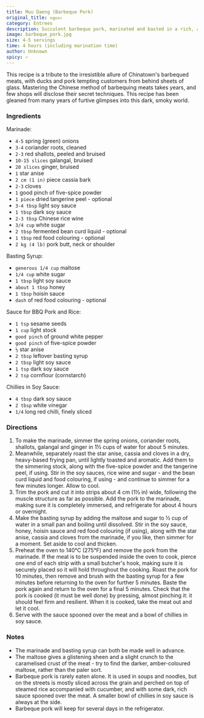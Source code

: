 ```yaml
---
title: Muu Daeng (Barbeque Pork)
original_title: หมูแดง
category: Entrees
description: Succulent barbeque pork, marinated and basted in a rich, aromatic sauce, served with a side of chilies in soy sauce.
image: barbeque_pork.jpg
size: 4-5 servings
time: 4 hours (including marination time)
author: Unknown
spicy: ✓
---
```


This recipe is a tribute to the irresistible allure of Chinatown's barbequed meats, with ducks and pork tempting customers from behind sheets of glass. Mastering the Chinese method of barbequing meats takes years, and few shops will disclose their secret techniques. This recipe has been gleaned from many years of furtive glimpses into this dark, smoky world.

### Ingredients

Marinade:
* `4-5` spring (green) onions
* `3-4` coriander roots, cleaned
* `2-3` red shallots, peeled and bruised
* `10-15 slices` galangal, bruised
* `20 slices` ginger, bruised
* `1` star anise
* `2 cm (1 in)` piece cassia bark
* `2-3` cloves
* `1` good pinch of five-spice powder
* `1 piece` dried tangerine peel - optional
* `3-4 tbsp` light soy sauce
* `1 tbsp` dark soy sauce
* `2-3 tbsp` Chinese rice wine
* `3/4 cup` white sugar
* `2 tbsp` fermented bean curd liquid - optional
* `1 tbsp` red food colouring - optional
* `2 kg (4 lb)` pork butt, neck or shoulder

Basting Syrup:
* `generous 1/4 cup` maltose
* `1/4 cup` white sugar
* `1 tbsp` light soy sauce
* `about 1 tbsp` honey
* `1 tbsp` hoisin sauce
* `dash` of red food colouring - optional

Sauce for BBQ Pork and Rice:
* `1 tsp` sesame seeds
* `1 cup` light stock
* `good pinch` of ground white pepper
* `good pinch` of five-spice powder
* `½` star anise
* `2 tbsp` leftover basting syrup
* `2 tbsp` light soy sauce
* `1 tsp` dark soy sauce
* `2 tsp` cornflour (cornstarch)

Chillies in Soy Sauce:
* `4 tbsp` dark soy sauce
* `2 tbsp` white vinegar
* `1/4` long red chilli, finely sliced

### Directions

1. To make the marinade, simmer the spring onions, coriander roots, shallots, galangal and ginger in 1½ cups of water for about 5 minutes.
2. Meanwhile, separately roast the star anise, cassia and cloves in a dry, heavy-based frying pan, until lightly toasted and aromatic. Add them to the simmering stock, along with the five-spice powder and the tangerine peel, if using. Stir in the soy sauces, rice wine and sugar - and the bean curd liquid and food colouring, if using - and continue to simmer for a few minutes longer. Allow to cool.
3. Trim the pork and cut it into strips about 4 cm (1½ in) wide, following the muscle structure as far as possible. Add the pork to the marinade, making sure it is completely immersed, and refrigerate for about 4 hours or overnight.
4. Make the basting syrup by adding the maltose and sugar to ½ cup of water in a small pan and boiling until dissolved. Stir in the soy sauce, honey, hoisin sauce and red food colouring (if using), along with the star anise, cassia and cloves from the marinade, if you like, then simmer for a moment. Set aside to cool and thicken.
5. Preheat the oven to 140°C (275°F) and remove the pork from the marinade. If the meat is to be suspended inside the oven to cook, pierce one end of each strip with a small butcher's hook, making sure it is securely placed so it will hold throughout the cooking. Roast the pork for 10 minutes, then remove and brush with the basting syrup for a few minutes before returning to the oven for further 5 minutes. Baste the pork again and return to the oven for a final 5 minutes. Check that the pork is cooked (it must be well done) by pressing, almost pinching it: it should feel firm and resilient. When it is cooked, take the meat out and let it cool.
6. Serve with the sauce spooned over the meat and a bowl of chillies in soy sauce.

### Notes

- The marinade and basting syrup can both be made well in advance.
- The maltose gives a glistening sheen and a slight crunch to the caramelised crust of the meat - try to find the darker, amber-coloured maltose, rather than the paler sort.
- Barbeque pork is rarely eaten alone. It is used in soups and noodles, but on the streets is mostly sliced across the grain and perched on top of steamed rice accompanied with cucumber, and with some dark, rich sauce spooned over the meat. A smaller bowl of chillies in soy sauce is always at the side.
- Barbeque pork will keep for several days in the refrigerator.